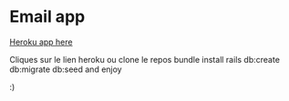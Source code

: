 # Email app

[Heroku app here](https://emaildeouff.herokuapp.com/)

Cliques sur le lien heroku
ou 
clone le repos
bundle install
rails db:create db:migrate db:seed
and enjoy

:)
